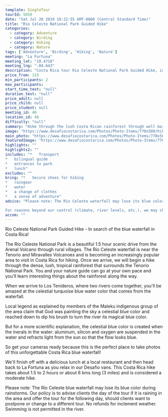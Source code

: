 ```yaml
---
template: SingleTour
tourId: 5659
date: "Sat Jul 20 2019 19:22:55 GMT-0600 (Central Standard Time)"
title: "Rio Celeste National Park Guided Hike"
categories: 
  - category: Adventure
  - category: Birding
  - category: Hiking
  - category: Nature
tags: ['Adventure', 'Birding', 'Hiking', 'Nature']
meeting: "La Fortuna"
meeting_lat: "10.4718"
meeting_lng: "-84.643"
description: "Costa Rica tour Rio Celeste National Park Guided Hike, id 5659"
price_from: 115
min_participants: 2
max_participants: 
start_time_text: "null"
duration_text: "null"
price_adult: null
price_child: null
price_student: null
meeting_id: 40
location_id: 40
difficulty: "null"
summary: "Hike through the lush Costa Rican rainforest through well maintained paths that lead to the majestic blue waterfall at Rio Celeste. You will know when we've reached it because the water is a divine turquoise blue color - it is beautiful and simply unforgettable! You'll also get to see the spectacular Rio Celeste waterfall which is the perfect place to relax, take photos, and marvel at the beauty around you. We'll finish off with a delici..."
image: "https://www.desafiocostarica.com/Photos/Photo-Items/770x500/hike-at-rio-celeste-national-park-3.jpg"
main_photo: "https://www.desafiocostarica.com/Photos/Photo-Items/770x500/hike-at-rio-celeste-national-park-3.jpg"
featuredImage: "https://www.desafiocostarica.com/Photos/Photo-Items/770x500/hike-at-rio-celeste-national-park-3.jpg"
highlights: ""
highlights2: ""
includes: "*   Transport
*   bilingual guide
*   entrances to park
*   lunch"
excludes: ""
bring: "*   Secure shoes for hiking
*   raingear
*   water
*   a change of clothes
*   a sense of adventure"
advice: "Please note: The Río Celeste waterfall may lose its blue color during rainstorms. Our policy is to advise clients the day of the tour if it is raining in the area and offer the tour for the following day, should clients want to postpone or change to a different tour. No refunds for inclement weather. Swimming is not permitted in the river. You can also rent rubber boots for about $5 outside of the park entrance.Have a look at our Adventure Waiver if you have questions about our Costa Rica adventure tour policies.

For reasons beyond our control (climate, river levels, etc.), we may change to a more-suitable tour with an equal or similar adventure-appeal or offer other tour options so you don't miss out on a fun day in Costa Rica. We reserve the right to cancel a trip due to unfavorable conditions & will only run a tour according to our policies. Full refund is given if (on rare occasion) no tour is run. This adventure involves some inherent risk and physical exertion, so you must be in good physical conditions!"
accom: ""
---
```

Rio Celeste National Park Guided Hike - In search of the blue waterfall in Costa Rica!

The Rio Celeste National Park is a beautiful 1.5 hour scenic drive from the Arenal Volcano through rural villages. The Río Celeste waterfall is near the Tenorio and Miravalles Volcanoes and is becoming an increasingly popular area to visit in Costa Rica for hiking. Once we arrive, we will begin a hike through the dense, lush, tropical rainforest that surrounds the Tenorio National Park. You and your nature guide can go at your own pace and you'll learn interesting things about the rainforest along the way.

When we arrive to Los Tenideros, where two rivers come together, you'll be amazed at the celestial turquoise blue water color that comes from the waterfall.

Local legend as explained by members of the Maleku indigenous group of the area claim that God was painting the sky a celestial blue color and reached down to dip his brush to turn the river its magical blue color.

But for a more scientific explanation, the celestial blue color is created when the inerals in the water: aluminum, silicon and oxygen are suspended in the water and refracts light from the sun so that the flow looks blue.

So get your cameras ready because this is the perfect place to take photos of this unforgettable Costa Rica blue waterfall!

We'll finish off with a delicious lunch at a local restaurant and then head back to La Fortuna as you relax in our Desafio vans. This Costa Rica hike takes about 1.5 to 2 hours or about 6 kms long (3 miles) and is considered a moderate hike.

Please note: The Río Celeste blue waterfall may lose its blue color during rainstorms. Our policy is to advise clients the day of the tour if it is raining in the area and offer the tour for the following day, should clients want to postpone or change to a different tour. No refunds for inclement weather. Swimming is not permitted in the river.